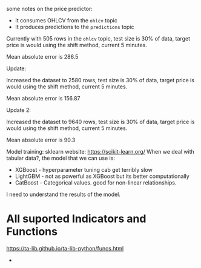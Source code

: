 some notes on the price predictor:

- It consumes OHLCV from the `ohlcv` topic
- It produces predictions to the `predictions` topic

Currently with 505 rows in the `ohlcv` topic, test size is 30% of data, target price is would using the shift method, current 5 minutes.

Mean absolute error is 286.5

Update:

Increased the dataset to 2580 rows, test size is 30% of data, target price is would using the shift method, current 5 minutes.

Mean absolute error is 156.87

Update 2:

Increased the dataset to 9640 rows, test size is 30% of data, target price is would using the shift method, current 5 minutes.

Mean absolute error is 90.3


Model training:
sklearn website: https://scikit-learn.org/
When we deal with tabular data?, the model that we can use is:
- XGBoost - hyperparameter tuning cab get terribly slow
- LightGBM - not as powerful as XGBoost but its better computationally
- CatBoost - Categorical values. good for non-linear relationships.

I need to understand the results of the model.

# All suported Indicators and Functions
https://ta-lib.github.io/ta-lib-python/funcs.html




- 